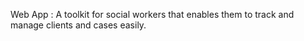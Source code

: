 Web App : 
A toolkit for social workers that enables them to track and manage clients and cases easily.
